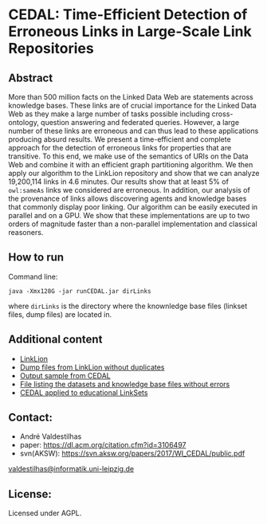 # CEDAL: Time-Efficient Detection of Erroneous Links in Large-Scale Link Repositories

## Abstract
More than 500 million facts on the Linked Data Web are statements across knowledge bases. These links are of crucial importance for the Linked Data Web as they make a large number of tasks possible including cross-ontology, question answering and federated queries. However, a large number of these links are erroneous and can thus lead to these applications producing absurd results. We present a time-efficient and complete approach for the detection of erroneous links for properties that are transitive. To this end, we make use of the semantics of URIs on the Data Web and combine it with an efficient graph partitioning algorithm. We then apply our algorithm to the LinkLion repository and show that we can analyze 19,200,114 links in 4.6 minutes. Our results show that at least 5% of `owl:sameAs` links we considered are erroneous. In addition, our analysis of the  provenance of links allows discovering agents and knowledge bases that commonly display poor linking.
Our algorithm can be easily executed in parallel and on a GPU. We show that these implementations are up to two orders of magnitude faster than a non-parallel implementation and classical reasoners.

## How to run

Command line:
```
java -Xmx128G -jar runCEDAL.jar dirLinks
```

where `dirLinks` is the directory where the knownledge base files (linkset files, dump files) are located in.

## Additional content

* [LinkLion](http://www.linklion.org/)
* [Dump files from LinkLion without duplicates](https://www.dropbox.com/s/m24xoxzm0h60ywl/correct.tar.gz?dl=1)
* [Output sample from CEDAL](http://tinyurl.com/100SampleCEDAL)
* [File listing the datasets and knowledge base files without errors](http://tinyurl.com/cedalresults)
* [CEDAL applied to educational LinkSets](https://github.com/firmao/CEDAL/tree/master/CEDALEducation)

## Contact:
* André Valdestilhas
* paper: https://dl.acm.org/citation.cfm?id=3106497
* svn(AKSW): https://svn.aksw.org/papers/2017/WI_CEDAL/public.pdf 

valdestilhas@informatik.uni-leipzig.de

## License:
Licensed under AGPL.
